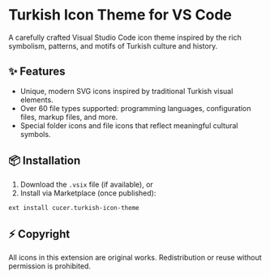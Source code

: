 # Turkish Icon Theme for VS Code

A carefully crafted Visual Studio Code icon theme inspired by the rich symbolism, patterns, and motifs of Turkish culture and history.

## ✨ Features

- Unique, modern SVG icons inspired by traditional Turkish visual elements.
- Over 60 file types supported: programming languages, configuration files, markup files, and more.
- Special folder icons and file icons that reflect meaningful cultural symbols.

## 📦 Installation

1. Download the `.vsix` file (if available), or
2. Install via Marketplace (once published):

```bash
ext install cucer.turkish-icon-theme
```

## ⚡ Copyright

All icons in this extension are original works. Redistribution or reuse without permission is prohibited.
